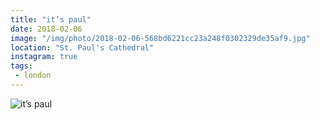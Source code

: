 ```yaml
---
title: "it’s paul"
date: 2018-02-06
image: "/img/photo/2018-02-06-568bd6221cc23a248f0302329de35af9.jpg"
location: "St. Paul's Cathedral"
instagram: true
tags:
 - london
---
```


![it’s paul](/img/photo/2018-02-06-568bd6221cc23a248f0302329de35af9.jpg)
